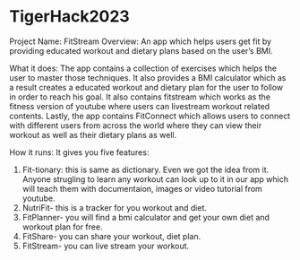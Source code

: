 # TigerHack2023
Project Name: FitStream
Overview: An app which helps users get fit by providing educated workout and dietary plans based on the user’s BMI.

What it does:
The app contains a collection of exercises which helps the user to master those techniques. It also provides a BMI calculator which as a result creates a educated workout and dietary plan for the user to follow in order to reach his goal. It also contains fitstream which works as the fitness version of youtube where users can livestream workout related contents. Lastly, the app contains FitConnect which allows users to connect with different users from across the world where they can view their workout as well as their dietary plans as well.

How it runs:
It gives you five features:
1) Fit-tionary: this is same as dictionary. Even we got the idea from it. Anyone strugling to learn any workout can look up to it in our app which will teach them with documentaion, images or video tutorial from youtube.
2) NutriFit- this is a tracker for you workout and diet.
3) FitPlanner- you will find a bmi calculator and get your own diet and workout plan for free.
4) FitShare- you can share your workout, diet plan.
5) FitStream- you can live stream your workout. 
